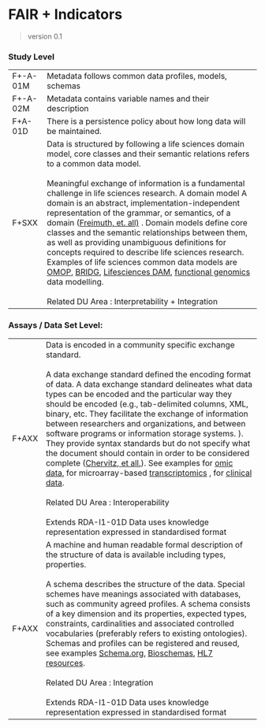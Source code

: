 # FAIR + Indicators 
> version 0.1

### Study Level


|||
|------------------|-------------------------------|
|F+-A-01M|Metadata follows common data profiles, models, schemas|
|F+-A-02M|Metadata contains variable names and their description|
|F+A-01D|There is a persistence policy about how long data will be maintained.|
|F+SXX|Data is structured by following a life sciences domain model, core classes and their semantic relations refers to a common data model.<br><br>Meaningful exchange of information is a fundamental challenge in life sciences research. A domain model A domain is an abstract, implementation-independent representation of the grammar, or semantics, of a domain ([Freimuth, et. all)](https://www.ncbi.nlm.nih.gov/pmc/articles/PMC3486731/) . Domain models define core classes and the semantic relationships between them, as well as providing unambiguous definitions for concepts required to describe life sciences research. Examples of life sciences common data models are [OMOP](https://www.ohdsi.org/data-standardization/the-common-data-model/), [BRIDG](https://bridgmodel.nci.nih.gov/high-level-concept), [Lifesciences DAM](https://www.ncbi.nlm.nih.gov/pmc/articles/PMC3486731/), [functional genomics](https://www.ncbi.nlm.nih.gov/pmc/articles/PMC1262694/figure/F1/) data modelling.<br><br>Related DU Area : Interpretability + Integration|



### Assays / Data Set Level:


|||
|----------------|-------------------------------|
|F+AXX|Data is encoded in a community specific exchange standard.<br><br>A data exchange standard defined the encoding format of data. A data exchange standard delineates what data types can be encoded and the particular way they should be encoded (e.g., tab-delimited columns, XML, binary, etc. They facilitate the exchange of information between researchers and organizations, and between software programs or information storage systems. ). They provide syntax standards but do not specify what the document should contain in order to be considered complete ([Chervitz, et all.](https://www.ncbi.nlm.nih.gov/pmc/articles/PMC4152841/)). See examples for [omic data](https://www.ncbi.nlm.nih.gov/pmc/articles/PMC4152841/table/T4/), for microarray-based [transcriptomics](https://www.researchgate.net/publication/257204855_A_sea_of_standards_for_omics_data_Sink_or_swim/figures) , for [clinical data](https://en.wikipedia.org/wiki/Clinical_Data_Interchange_Standards_Consortium#Individual_standards).<br><br>Related DU Area : Interoperability <br><br> Extends RDA-I1-01D Data uses knowledge representation expressed in standardised format|
|F+AXX|A machine and human readable formal description of the structure of data is available including types, properties.<br><br>A schema describes the structure of the data. Special schemes have meanings associated with databases, such as community agreed profiles. A schema consists of a key dimension and its properties, expected types, constraints, cardinalities and associated controlled vocabularies (preferably refers to existing ontologies). Schemas and profiles can be registered and reused, see examples [Schema.org](https://schema.org/docs/schemas.html), [Bioschemas](https://bioschemas.org/profiles/), [HL7 resources](https://www.hl7.org/fhir/resourcelist.html).<br><br>Related DU Area : Integration<br><br>Extends RDA-I1-01D Data uses knowledge representation expressed in standardised format|
